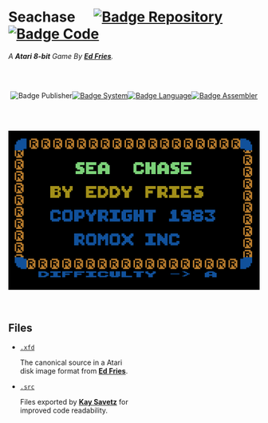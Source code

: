 
# Seachase    [![Badge Repository]](#) [![Badge Code]][MIT]

*A **Atari 8-bit** Game By **[Ed Fries]**.*

<div align = center>

<br>
<br>

![Badge Publisher][![Badge System]][System][![Badge Language]][Language][![Badge Assembler]][Assembler]

<br>
<br>

![Title]

</div>

<br>

## Files

- [`.xfd`][Original]
    
    The canonical source in a Atari <br>
    disk image format from **[Ed Fries]**.
    
- [`.src`][Source]

    Files exported by **[Kay Savetz]** for <br>
    improved code readability.

<br>


<!----------------------------------------------------------------------------->

[Kay Savetz]: https://github.com/savetz
[Ed Fries]: https://twitter.com/Ed_Fries

[Assembler]: https://en.wikipedia.org/wiki/MAC/65
[Language]: https://en.wikipedia.org/wiki/MOS_Technology_6502#Assembly_language
[System]: https://en.wikipedia.org/wiki/Atari_8-bit_family

[Original]: Source/seachase.xfd
[Source]: Source/Readable

[Title]: Resources/Title.jpg
[MIT]: Source/LICENSE


<!---------------------------------{ Badges }---------------------------------->

[Badge Repository]: https://img.shields.io/badge/Repository-Unknown-lightgray.svg?style=for-the-badge
[Badge Code]: https://img.shields.io/badge/Code-MIT-yellow.svg?style=for-the-badge

[Badge Publisher]: https://img.shields.io/badge/Publisher-Romox-a6a7d3.svg?style=for-the-badge
[Badge Assembler]: https://img.shields.io/badge/Assembler-MAC/65-f2db62.svg?style=for-the-badge
[Badge Language]: https://img.shields.io/badge/Language-6502_Assembly-2f2675.svg?style=for-the-badge
[Badge System]: https://img.shields.io/badge/System-Atari_8--bit-E4202E.svg?style=for-the-badge

